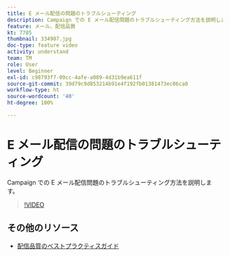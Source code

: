 ```yaml
---
title: E メール配信の問題のトラブルシューティング
description: Campaign での E メール配信問題のトラブルシューティング方法を説明します。
feature: メール、配信品質
kt: 7785
thumbnail: 334907.jpg
doc-type: feature video
activity: understand
team: TM
role: User
level: Beginner
exl-id: c98793f7-09cc-4afe-a089-4d31b9ea611f
source-git-commit: 39d79c9d853214b91e4f192fb01381473ec06ca0
workflow-type: ht
source-wordcount: '40'
ht-degree: 100%

---
```


# E メール配信の問題のトラブルシューティング

Campaign での E メール配信問題のトラブルシューティング方法を説明します。

>[!VIDEO](https://video.tv.adobe.com/v/334907?quality=12)

## その他のリソース

* [配信品質のベストプラクティスガイド](https://experienceleague.adobe.com/docs/deliverability-learn/deliverability-best-practice-guide/introduction.html?lang=ja)
